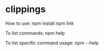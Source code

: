 # clippings

How to use:
npm install
npm link

To list commands:
npm help

To list specific command usage:
npm <command> --help
